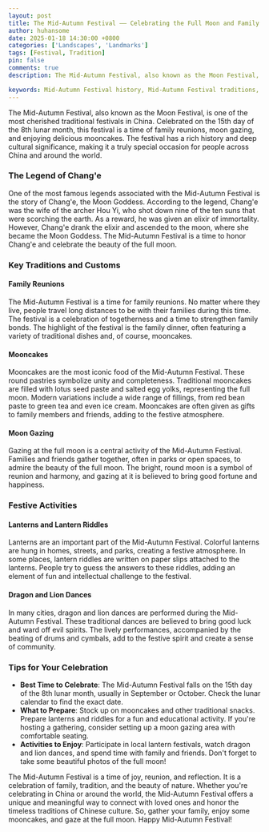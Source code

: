 ```yaml
---
layout: post
title: The Mid-Autumn Festival —— Celebrating the Full Moon and Family Bonds
author: huhansome
date: 2025-01-18 14:30:00 +0800
categories: ['Landscapes', 'Landmarks']
tags: [Festival, Tradition]
pin: false
comments: true
description: The Mid-Autumn Festival, also known as the Moon Festival, is one of the most cherished traditional festivals in China. It is a time of family reunions, moon gazing, and enjoying delicious mooncakes. This blog post delves into the rich history, cultural significance, and festive activities that make the Mid-Autumn Festival a truly special occasion. Discover the legends, customs, and culinary delights that bring this festival to life. Whether you're planning to celebrate or simply want to learn more, this post offers a comprehensive guide to the wonders of the Mid-Autumn Festival.

keywords: Mid-Autumn Festival history, Mid-Autumn Festival traditions, Mid-Autumn Festival customs, Mid-Autumn Festival mooncakes, Mid-Autumn Festival lanterns, Mid-Autumn Festival lantern riddles, Mid-Autumn Festival dragon and lion dances, Mid-Autumn Festival family reunions, Mid-Autumn Festival activities, Mid-Autumn Festival travel guide
---
```



The Mid-Autumn Festival, also known as the Moon Festival, is one of the most cherished traditional festivals in China. Celebrated on the 15th day of the 8th lunar month, this festival is a time of family reunions, moon gazing, and enjoying delicious mooncakes. The festival has a rich history and deep cultural significance, making it a truly special occasion for people across China and around the world.

### The Legend of Chang'e

One of the most famous legends associated with the Mid-Autumn Festival is the story of Chang'e, the Moon Goddess. According to the legend, Chang'e was the wife of the archer Hou Yi, who shot down nine of the ten suns that were scorching the earth. As a reward, he was given an elixir of immortality. However, Chang'e drank the elixir and ascended to the moon, where she became the Moon Goddess. The Mid-Autumn Festival is a time to honor Chang'e and celebrate the beauty of the full moon.

### Key Traditions and Customs

#### Family Reunions
The Mid-Autumn Festival is a time for family reunions. No matter where they live, people travel long distances to be with their families during this time. The festival is a celebration of togetherness and a time to strengthen family bonds. The highlight of the festival is the family dinner, often featuring a variety of traditional dishes and, of course, mooncakes.

#### Mooncakes
Mooncakes are the most iconic food of the Mid-Autumn Festival. These round pastries symbolize unity and completeness. Traditional mooncakes are filled with lotus seed paste and salted egg yolks, representing the full moon. Modern variations include a wide range of fillings, from red bean paste to green tea and even ice cream. Mooncakes are often given as gifts to family members and friends, adding to the festive atmosphere.

#### Moon Gazing
Gazing at the full moon is a central activity of the Mid-Autumn Festival. Families and friends gather together, often in parks or open spaces, to admire the beauty of the full moon. The bright, round moon is a symbol of reunion and harmony, and gazing at it is believed to bring good fortune and happiness.

### Festive Activities

#### Lanterns and Lantern Riddles
Lanterns are an important part of the Mid-Autumn Festival. Colorful lanterns are hung in homes, streets, and parks, creating a festive atmosphere. In some places, lantern riddles are written on paper slips attached to the lanterns. People try to guess the answers to these riddles, adding an element of fun and intellectual challenge to the festival.

#### Dragon and Lion Dances
In many cities, dragon and lion dances are performed during the Mid-Autumn Festival. These traditional dances are believed to bring good luck and ward off evil spirits. The lively performances, accompanied by the beating of drums and cymbals, add to the festive spirit and create a sense of community.

### Tips for Your Celebration

- **Best Time to Celebrate**: The Mid-Autumn Festival falls on the 15th day of the 8th lunar month, usually in September or October. Check the lunar calendar to find the exact date.
- **What to Prepare**: Stock up on mooncakes and other traditional snacks. Prepare lanterns and riddles for a fun and educational activity. If you're hosting a gathering, consider setting up a moon gazing area with comfortable seating.
- **Activities to Enjoy**: Participate in local lantern festivals, watch dragon and lion dances, and spend time with family and friends. Don't forget to take some beautiful photos of the full moon!


The Mid-Autumn Festival is a time of joy, reunion, and reflection. It is a celebration of family, tradition, and the beauty of nature. Whether you're celebrating in China or around the world, the Mid-Autumn Festival offers a unique and meaningful way to connect with loved ones and honor the timeless traditions of Chinese culture. So, gather your family, enjoy some mooncakes, and gaze at the full moon. Happy Mid-Autumn Festival!

